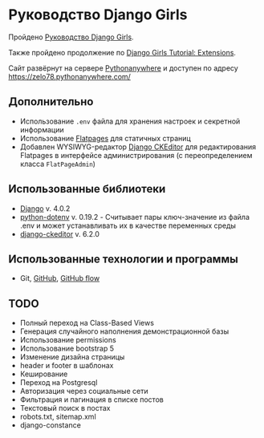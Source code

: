 # Руководство Django Girls

Пройдено [Руководство Django Girls](https://tutorial.djangogirls.org/ru/).

Также пройдено продолжение по [Django Girls Tutorial: Extensions](https://tutorial-extensions.djangogirls.org/).

Сайт развёрнут на сервере [Pythonanywhere](https://www.pythonanywhere.com) и доступен по адресу <https://zelo78.pythonanywhere.com/>

## Дополнительно

- Использование `.env` файла для хранения настроек и секретной информации
- Использование [Flatpages](https://docs.djangoproject.com/en/4.0/ref/contrib/flatpages/ "Простые страницы") для статичных страниц
- Добавлен WYSIWYG-редактор [Django CKEditor](https://github.com/django-ckeditor/django-ckeditor) для редактирования Flatpages в интерфейсе администрирования (с переопределением класса `FlatPageAdmin`)

## Использованные библиотеки

- [Django](https://www.djangoproject.com/) v. 4.0.2
- [python-dotenv](https://pypi.org/project/python-dotenv/) v. 0.19.2 - Считывает пары ключ-значение из файла .env и может устанавливать их в качестве переменных среды
- [django-ckeditor](https://github.com/django-ckeditor/django-ckeditor) v. 6.2.0

## Использованные технологии и программы

- Git, [GitHub](https://github.com/zelo78/), [GitHub flow](https://docs.github.com/en/get-started/quickstart/github-flow)

## TODO

- Полный переход на Class-Based Views
- Генерация случайного наполнения демонстрационной базы
- Использование permissions
- Использование bootstrap 5
- Изменение дизайна страницы
- header и footer в шаблонах
- Кеширование
- Переход на Postgresql 
- Авторизация через социальные сети
- Фильтрация и пагинация в списке постов
- Текстовый поиск в постах
- robots.txt, sitemap.xml
- django-constance
